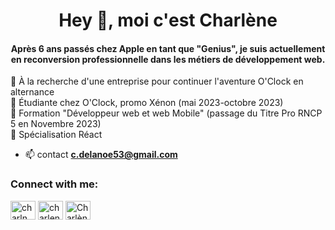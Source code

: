 <h1 align="center">Hey 👋, moi c'est Charlène</h1>
<h4 align="center">Après 6 ans passés chez Apple en tant que "Genius", je suis actuellement en reconversion professionnelle dans les métiers de développement web.</h4>  

 🌱 À la recherche d'une entreprise pour continuer l'aventure O'Clock en alternance  
 🌱 Étudiante chez O'Clock, promo Xénon (mai 2023-octobre 2023)  
 🌱 Formation "Développeur web et web Mobile" (passage du Titre Pro RNCP 5 en Novembre 2023)  
 🌱 Spécialisation Réact  

- 📫 contact **c.delanoe53@gmail.com**

<h3 align="left">Connect with me:</h3>
<p align="left">
<a href="https://twitter.com/charln_dev" target="blank"><img align="center" src="https://raw.githubusercontent.com/rahuldkjain/github-profile-readme-generator/master/src/images/icons/Social/twitter.svg" alt="charln_dev" height="30" width="40" /></a>
<a href="https://linkedin.com/in/charlenedelanoe" target="blank"><img align="center" src="https://raw.githubusercontent.com/rahuldkjain/github-profile-readme-generator/master/src/images/icons/Social/linked-in-alt.svg" alt="charlenedelanoe" height="30" width="40" /></a>
<a href="https://discord.gg/Charlène D.#1549" target="blank"><img align="center" src="https://raw.githubusercontent.com/rahuldkjain/github-profile-readme-generator/master/src/images/icons/Social/discord.svg" alt="Charlène D.#1549" height="30" width="40" /></a>
</p>
